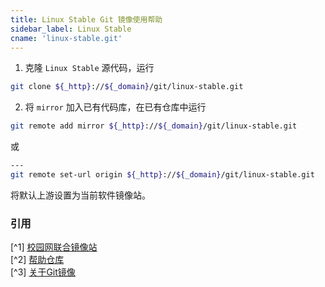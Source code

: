 ```yaml
---
title: Linux Stable Git 镜像使用帮助
sidebar_label: Linux Stable
cname: 'linux-stable.git'
---
```


1. 克隆 `Linux Stable` 源代码，运行

```bash varcode
git clone ${_http}://${_domain}/git/linux-stable.git
```

2. 将 `mirror` 加入已有代码库，在已有仓库中运行

```bash varcode
git remote add mirror ${_http}://${_domain}/git/linux-stable.git
```

或

```bash varcode
---
git remote set-url origin ${_http}://${_domain}/git/linux-stable.git
```

将默认上游设置为当前软件镜像站。

### 引用

[^1] [校园网联合镜像站](https://mirrors.cernet.edu.cn/about)  
[^2] [帮助仓库](https://github.com/mirrorz-org/mirrorz-help)  
[^3] [关于Git镜像](about-git)  